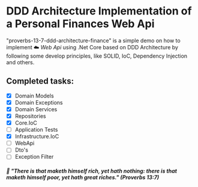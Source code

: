 # DDD Architecture Implementation of a Personal Finances Web Api

"proverbs-13-7-ddd-architecture-finance" is a simple demo on how to implement :cloud: *Web Api* using .Net Core based on DDD Architecture by following some develop principles, like SOLID, IoC, Dependency Injection and others.

## Completed tasks:
- [x] Domain Models
- [x] Domain Exceptions
- [x] Domain Services
- [x] Repositories
- [x] Core.IoC
- [ ] Application Tests
- [x] Infrastructure.IoC
- [ ] WebApi
- [ ] Dto's
- [ ] Exception Filter

##### :book: "There is that maketh himself rich, yet hath nothing: there is that maketh himself poor, yet hath great riches." (Proverbs 13:7)
